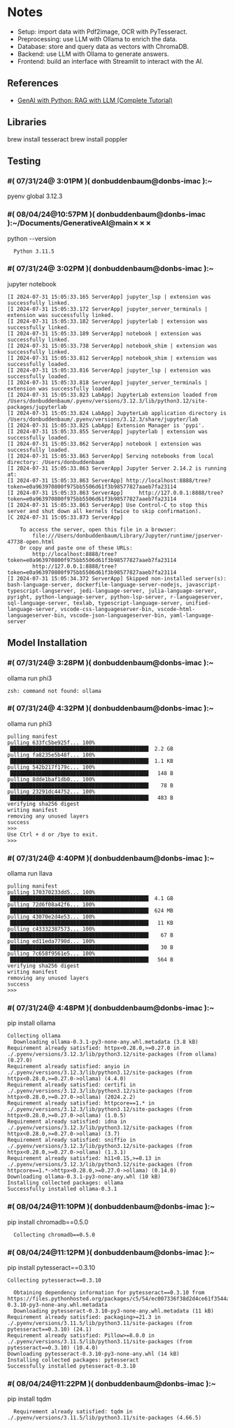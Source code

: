 # Notes

- Setup: import data with Pdf2image, OCR with PyTesseract.
- Preprocessing: use LLM with Ollama to enrich the data.
- Database: store and query data as vectors with ChromaDB.
- Backend: use LLM with Ollama to generate answers.
- Frontend: build an interface with Streamlit to interact with the AI.

## References


- [GenAI with Python: RAG with LLM (Complete Tutorial)](https://towardsdatascience.com/genai-with-python-rag-with-llm-complete-tutorial-c276dda6707b)

## Libraries

brew install tesseract
brew install poppler



## Testing 

### #( 07/31/24@ 3:01PM )( donbuddenbaum@donbs-imac ):~
   pyenv global 3.12.3
### #( 08/04/24@10:57PM )( donbuddenbaum@donbs-imac ):~/Documents/GenerativeAI@main✗✗✗
   
   python --version

      Python 3.11.5


### #( 07/31/24@ 3:02PM )( donbuddenbaum@donbs-imac ):~
   jupyter notebook

```
[I 2024-07-31 15:05:33.165 ServerApp] jupyter_lsp | extension was successfully linked.
[I 2024-07-31 15:05:33.172 ServerApp] jupyter_server_terminals | extension was successfully linked.
[I 2024-07-31 15:05:33.182 ServerApp] jupyterlab | extension was successfully linked.
[I 2024-07-31 15:05:33.189 ServerApp] notebook | extension was successfully linked.
[I 2024-07-31 15:05:33.738 ServerApp] notebook_shim | extension was successfully linked.
[I 2024-07-31 15:05:33.812 ServerApp] notebook_shim | extension was successfully loaded.
[I 2024-07-31 15:05:33.816 ServerApp] jupyter_lsp | extension was successfully loaded.
[I 2024-07-31 15:05:33.818 ServerApp] jupyter_server_terminals | extension was successfully loaded.
[I 2024-07-31 15:05:33.823 LabApp] JupyterLab extension loaded from /Users/donbuddenbaum/.pyenv/versions/3.12.3/lib/python3.12/site-packages/jupyterlab
[I 2024-07-31 15:05:33.824 LabApp] JupyterLab application directory is /Users/donbuddenbaum/.pyenv/versions/3.12.3/share/jupyter/lab
[I 2024-07-31 15:05:33.825 LabApp] Extension Manager is 'pypi'.
[I 2024-07-31 15:05:33.855 ServerApp] jupyterlab | extension was successfully loaded.
[I 2024-07-31 15:05:33.862 ServerApp] notebook | extension was successfully loaded.
[I 2024-07-31 15:05:33.863 ServerApp] Serving notebooks from local directory: /Users/donbuddenbaum
[I 2024-07-31 15:05:33.863 ServerApp] Jupyter Server 2.14.2 is running at:
[I 2024-07-31 15:05:33.863 ServerApp] http://localhost:8888/tree?token=e0a963970800f975bb5506d61f3b98577827aaeb7fa23114
[I 2024-07-31 15:05:33.863 ServerApp]     http://127.0.0.1:8888/tree?token=e0a963970800f975bb5506d61f3b98577827aaeb7fa23114
[I 2024-07-31 15:05:33.863 ServerApp] Use Control-C to stop this server and shut down all kernels (twice to skip confirmation).
[C 2024-07-31 15:05:33.873 ServerApp]

    To access the server, open this file in a browser:
        file:///Users/donbuddenbaum/Library/Jupyter/runtime/jpserver-47738-open.html
    Or copy and paste one of these URLs:
        http://localhost:8888/tree?token=e0a963970800f975bb5506d61f3b98577827aaeb7fa23114
        http://127.0.0.1:8888/tree?token=e0a963970800f975bb5506d61f3b98577827aaeb7fa23114
[I 2024-07-31 15:05:34.372 ServerApp] Skipped non-installed server(s): bash-language-server, dockerfile-language-server-nodejs, javascript-typescript-langserver, jedi-language-server, julia-language-server, pyright, python-language-server, python-lsp-server, r-languageserver, sql-language-server, texlab, typescript-language-server, unified-language-server, vscode-css-languageserver-bin, vscode-html-languageserver-bin, vscode-json-languageserver-bin, yaml-language-server
```

## Model Installation

### #( 07/31/24@ 3:28PM )( donbuddenbaum@donbs-imac ):~
   ollama run phi3

    zsh: command not found: ollama
### #( 07/31/24@ 4:32PM )( donbuddenbaum@donbs-imac ):~
   ollama run phi3

```
pulling manifest
pulling 633fc5be925f... 100% ▕████████████████████████████████████████████▏ 2.2 GB
pulling fa8235e5b48f... 100% ▕████████████████████████████████████████████▏ 1.1 KB
pulling 542b217f179c... 100% ▕████████████████████████████████████████████▏  148 B
pulling 8dde1baf1db0... 100% ▕████████████████████████████████████████████▏   78 B
pulling 23291dc44752... 100% ▕████████████████████████████████████████████▏  483 B
verifying sha256 digest
writing manifest
removing any unused layers
success
>>>
Use Ctrl + d or /bye to exit.
>>>
```
### #( 07/31/24@ 4:40PM )( donbuddenbaum@donbs-imac ):~
   ollama run llava

```
pulling manifest
pulling 170370233dd5... 100% ▕████████████████████████████████████████████▏ 4.1 GB
pulling 72d6f08a42f6... 100% ▕████████████████████████████████████████████▏ 624 MB
pulling 43070e2d4e53... 100% ▕████████████████████████████████████████████▏  11 KB
pulling c43332387573... 100% ▕████████████████████████████████████████████▏   67 B
pulling ed11eda7790d... 100% ▕████████████████████████████████████████████▏   30 B
pulling 7c658f9561e5... 100% ▕████████████████████████████████████████████▏  564 B
verifying sha256 digest
writing manifest
removing any unused layers
success
>>>
```

### #( 07/31/24@ 4:48PM )( donbuddenbaum@donbs-imac ):~
   pip install ollama

```
Collecting ollama
  Downloading ollama-0.3.1-py3-none-any.whl.metadata (3.8 kB)
Requirement already satisfied: httpx<0.28.0,>=0.27.0 in ./.pyenv/versions/3.12.3/lib/python3.12/site-packages (from ollama) (0.27.0)
Requirement already satisfied: anyio in ./.pyenv/versions/3.12.3/lib/python3.12/site-packages (from httpx<0.28.0,>=0.27.0->ollama) (4.4.0)
Requirement already satisfied: certifi in ./.pyenv/versions/3.12.3/lib/python3.12/site-packages (from httpx<0.28.0,>=0.27.0->ollama) (2024.2.2)
Requirement already satisfied: httpcore==1.* in ./.pyenv/versions/3.12.3/lib/python3.12/site-packages (from httpx<0.28.0,>=0.27.0->ollama) (1.0.5)
Requirement already satisfied: idna in ./.pyenv/versions/3.12.3/lib/python3.12/site-packages (from httpx<0.28.0,>=0.27.0->ollama) (3.7)
Requirement already satisfied: sniffio in ./.pyenv/versions/3.12.3/lib/python3.12/site-packages (from httpx<0.28.0,>=0.27.0->ollama) (1.3.1)
Requirement already satisfied: h11<0.15,>=0.13 in ./.pyenv/versions/3.12.3/lib/python3.12/site-packages (from httpcore==1.*->httpx<0.28.0,>=0.27.0->ollama) (0.14.0)
Downloading ollama-0.3.1-py3-none-any.whl (10 kB)
Installing collected packages: ollama
Successfully installed ollama-0.3.1
```

### #( 08/04/24@11:10PM )( donbuddenbaum@donbs-imac ):~
   pip install chromadb==0.5.0

      Collecting chromadb==0.5.0


### #( 08/04/24@11:12PM )( donbuddenbaum@donbs-imac ):~
   pip install pytesseract==0.3.10

```
Collecting pytesseract==0.3.10

  Obtaining dependency information for pytesseract==0.3.10 from https://files.pythonhosted.org/packages/c5/54/ec007336f38d2d4ce61f3544af3e6855dacbf04a1ac8294f10cabe81146f/pytesseract-0.3.10-py3-none-any.whl.metadata
  Downloading pytesseract-0.3.10-py3-none-any.whl.metadata (11 kB)
Requirement already satisfied: packaging>=21.3 in ./.pyenv/versions/3.11.5/lib/python3.11/site-packages (from pytesseract==0.3.10) (24.1)
Requirement already satisfied: Pillow>=8.0.0 in ./.pyenv/versions/3.11.5/lib/python3.11/site-packages (from pytesseract==0.3.10) (10.4.0)
Downloading pytesseract-0.3.10-py3-none-any.whl (14 kB)
Installing collected packages: pytesseract
Successfully installed pytesseract-0.3.10
```

### #( 08/04/24@11:22PM )( donbuddenbaum@donbs-imac ):~
   pip install tqdm

      Requirement already satisfied: tqdm in ./.pyenv/versions/3.11.5/lib/python3.11/site-packages (4.66.5)
